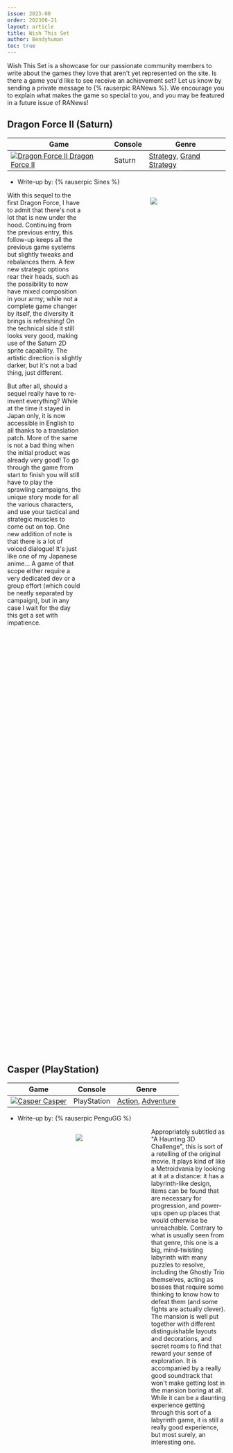 ```yaml
---
issue: 2023-08
order: 202308-21
layout: article
title: Wish This Set
author: Bendyhuman
toc: true
---
```


Wish This Set is a showcase for our passionate community members to write about the games they love that aren't yet represented on the site. Is there a game you'd like to see receive an achievement set? Let us know by sending a private message to {% rauserpic RANews %}. We encourage you to explain what makes the game so special to you, and you may be featured in a future issue of RANews!

## Dragon Force II (Saturn)

| Game                                                                                                                                                                                                                                               | Console | Genre                                                                                                          |
| -------------------------------------------------------------------------------------------------------------------------------------------------------------------------------------------------------------------------------------------------- | ------- | -------------------------------------------------------------------------------------------------------------- |
| <a class="gameicon-link" href="https://retroachievements.org/game/14535" target="_blank" rel="noopener"> <img class="gameicon" src="https://media.retroachievements.org/Images/065373.png" alt="Dragon Force II"> <span>Dragon Force II</span></a> | Saturn  | [Strategy](https://retroachievements.org/game/3074), [Grand Strategy](https://retroachievements.org/game/7863) |

* Write-up by: {% rauserpic Sines %}

<figure style="text-align:center;float:right;width:50%;height:50%">
<img src="https://iwakuraproductions.files.wordpress.com/2022/09/image-1.png">
<figcaption></figcaption>
</figure>

With this sequel to the first Dragon Force, I have to admit that there's not a lot that is new under the hood. Continuing from the previous entry, this follow-up keeps all the previous game systems but slightly tweaks and rebalances them. A few new strategic options rear their heads, such as the possibility to now have mixed composition in your army; while not a complete game changer by itself, the diversity it brings is refreshing! On the technical side it still looks very good, making use of the Saturn 2D sprite capability. The artistic direction is slightly darker, but it's not a bad thing, just different.

But after all, should a sequel really have to re-invent everything? While at the time it stayed in Japan only, it is now accessible in English to all thanks to a translation patch. More of the same is not a bad thing when the initial product was already very good! To go through the game from start to finish you will still have to play the sprawling campaigns, the unique story mode for all the various characters, and use your tactical and strategic muscles to come out on top. One new addition of note is that there is a lot of voiced dialogue! It's just like one of my Japanese anime... A game of that scope either require a very dedicated dev or a group effort (which could be neatly separated by campaign), but in any case I wait for the day this get a set with impatience.

<br clear="right"/>

## Casper (PlayStation)

| Game                                                                                                                                                                                                                             | Console     | Genre                                                                                                  |
| -------------------------------------------------------------------------------------------------------------------------------------------------------------------------------------------------------------------------------- | ----------- | ------------------------------------------------------------------------------------------------------ |
| <a class="gameicon-link" href="https://retroachievements.org/game/15702" target="_blank" rel="noopener"> <img class="gameicon" src="https://media.retroachievements.org/Images/000001.png" alt="Casper"> <span>Casper</span></a> | PlayStation | [Action](https://retroachievements.org/game/839), [Adventure](https://retroachievements.org/game/2700) |

* Write-up by: {% rauserpic PenguGG %}

<figure style="text-align:center;float:left;width:50%;height:50%">
<img src="https://cdn.mobygames.com/screenshots/16464462-casper-playstation-in-addition-to-stairs-there-are-secret-passag.png">
<figcaption></figcaption>
</figure>

Appropriately subtitled as "A Haunting 3D Challenge", this is sort of a retelling of the original movie. It plays kind of like a Metroidvania by looking at it at a distance: it has a labyrinth-like design, items can be found that are necessary for progression, and power-ups open up places that would otherwise be unreachable. Contrary to what is usually seen from that genre, this one is a big, mind-twisting labyrinth with many puzzles to resolve, including the Ghostly Trio themselves, acting as bosses that require some thinking to know how to defeat them (and some fights are actually clever). The mansion is well put together with different distinguishable layouts and decorations, and secret rooms to find that reward your sense of exploration. It is accompanied by a really good soundtrack that won't make getting lost in the mansion boring at all. While it can be a daunting experience getting through this sort of a labyrinth game, it is still a really good experience, but most surely, an interesting one.

<br clear="left"/>

## Wallace & Gromit in Project Zoo (PlayStation 2)

| Game                                                                                                                                                                                                                                                                               | Console       | Genre          |
| ---------------------------------------------------------------------------------------------------------------------------------------------------------------------------------------------------------------------------------------------------------------------------------- | ------------- | -------------- |
| <a class="gameicon-link" href="https://retroachievements.org/game/21735" target="_blank" rel="noopener"> <img class="gameicon" src="https://media.retroachievements.org/Images/075201.png" alt="Wallace & Gromit in Project Zoo"> <span>Wallace & Gromit in Project Zoo</span></a> | PlayStation 2 | 3D Platforming |

* Write-up by: {% rauserpic ShadwSonic %}

<figure style="text-align:center;float:right;width:50%;height:50%">
<img src="https://www.giantbomb.com/a/uploads/original/1/14097/536095-02.jpg">
<figcaption></figcaption>
</figure>

Wallace and Gromit. A classic duo of claymation. But not many know that they had a video game or two, and while one was just a movie tie-in and the other one of Telltale's uninspired point and clicks (as opposed to their inspired ones, i.e. Sam and Max), there was one title that did neither of these things. That game is "Wallace and Gromit in Project Zoo".

The plot actually follows off of their arguably most famous short, The Wrong Trousers. That had ended with the the foul fowl known as Feathers McGraw being sent to the zoo after our heroes caught the pilfering penguin. Well, at some point they also "adopted" a polar bear cub there, and decided to visit him on his birthday... only to discover the zoo is closed. Sensing something suspicious, it doesn't take long for them to discover that McGraw has taken over, turning the place into more of an illegal diamond making enterprise. Definitely something that needs to be stopped.

The actual gameplay is a little something between puzzle, collectathon, and stealth gameplay, with guns that fire edible ammo. You're Gromit, and often need to create a path for Wallace to come over and fix broken mechanisms to progress. He'll usually need tools and/or bolts you can find in the area as well, the former being a limited resource and the latter basically being "money". However, you never need to find all ten of the tools in any level, so there's a bit of leeway on that front. There are also Zoo Tokens to find, which are solely for unlocking little bonuses from the menu. You know, behind the scenes stuff and the like. These make up the bulk of exploration in this game, including some secret areas. There's also a few bosses, always against some contraption of Feathers McGraw. They may not be anything particularly notable, but don't fail to serve their purpose either. The real challenge is the levels themselves, especially the final dive into the heart of the bird's operation.

This game actually belonged to my sister, though like most video games, I enjoyed it more. It would be great to revisit this game, especially with achievements.

<br clear="right"/>

## Magi Nation (Game Boy Color)

| Game                                                                                                                                                                                                                                      | Console        | Genre |
| ----------------------------------------------------------------------------------------------------------------------------------------------------------------------------------------------------------------------------------------- | -------------- | ----- |
| <a class="gameicon-link" href="https://retroachievements.org/game/4731" target="_blank" rel="noopener"> <img class="gameicon" src="https://media.retroachievements.org/Images/019008.png" alt="Magi Nation"> <span>Magi Nation</span></a> | Game Boy Color | RPG   |

* Write-up by: {% rauserpic SegoeUI %}

<figure style="text-align:center;float:left;width:50%;height:50%">
<img src="https://media.retroachievements.org/Images/019007.png">
<figcaption></figcaption>
</figure>

Magi Nation is an odd little gem of the early 00's, a Game Boy Color RPG published by American studio Interactive Imagination - their only video game release, in fact. The company primarily made card games, including the one that this game was based on.

For a first-time effort, it's surprisingly deep and functional. The game plays like a hybrid monster collector and card game simulator, with a full story and a lot of flavor text around each corner. Players can learn to summon a party of up to 10 monsters at a time by collecting their summoning materials, out of over 70 total options. Each monster has multiple techniques available to it and the main character can also cast spells and use items to enhance them, so turns can have a variety of tactical options.

Few people have ever really heard of it, but I think this is one of the better things to come out of the 90s-00s card game imitator craze. Finally getting an excuse to 100% it would be a blessing, and I look forward to seeing what creative challenges can be made with a promising battle system.

<br clear="left"/>

## Robowarrior \| Bomber King (NES)

| Game                                                                                                                                                                                                                                                                    | Console | Genre  |
| ----------------------------------------------------------------------------------------------------------------------------------------------------------------------------------------------------------------------------------------------------------------------- | ------- | ------ |
| <a class="gameicon-link" href="https://retroachievements.org/game/1917" target="_blank" rel="noopener"> <img class="gameicon" src="https://media.retroachievements.org/Images/012936.png" alt="Robowarrior \| Bomber King"> <span>Robowarrior \| Bomber King</span></a> | NES     | Action |

* Writeup by: {% rauserpic Aeliana %}

<figure style="text-align:center;float:right;width:50%;height:50%">
<img src="https://media.retroachievements.org/Images/012938.png">
<figcaption></figcaption>
</figure>

My dear, fellow Elder Millennials of RA, I have bad news – you all had deprived childhoods. Because it is clearly evident that if you hadn't, someone would've developed cheevos for Robowarrior (NES) sometime in the past 10 years, and more than 9 of you (excluding myself) would be requesting them!

"What's Robowarrior" you ask? I mean, smh, but okay - it's basically Bomberman on steroids. There are 27 levels in which you bomb/shoot your way through obstacles and enemies, first searching for a hidden Chalice (the levels loop endlessly until the Chalice is found), then searching for a hidden Key which unlocks the door to the next level. Ho-hum, sounds like Every NES Game Ever, amirite? Wrong! There are 10 different consumable items to find, collect and use (ie. Megaton Bombs, Missiles, Speed Boots…) not unlike, say, [Clash at Demonhead](https://retroachievements.org/game/1620), and there are 7 boss battles in which those items come in handy. If RNGesus is kind and you end up w/ a ton of items, you can use them throughout the levels as well as on the bosses without breaking a sweat, but if you're in limited supply, resource management comes into play. Not to mention, it has an absolutely ballin' soundtrack for an NES game; as a kid, I held a cassette recorder up to the TV and listened to that tape nonstop. It made my parents wonder if I'd turn out alright. But I digress; you all are missing out – wish Robowarrior!!

<br clear="right"/>

## Jungle Book, The: Rhythm n' Groove (PlayStation)

| Game                                                                                                                                                                                                                                                                                     | Console     | Genre  |
| ---------------------------------------------------------------------------------------------------------------------------------------------------------------------------------------------------------------------------------------------------------------------------------------- | ----------- | ------ |
| <a class="gameicon-link" href="https://retroachievements.org/game/16568" target="_blank" rel="noopener"> <img class="gameicon" src="https://media.retroachievements.org/Images/079000.png" alt="Jungle Book, The: Rhythm n' Groove"> <span>Jungle Book, The: Rhythm n' Groove</span></a> | PlayStation | Rhythm |

* Writeup by: {% rauserpic Kingsombra %}

<figure style="text-align:center;float:left;width:50%;height:50%">
<img src="https://media.retroachievements.org/Images/036771.png">
<figcaption></figcaption>
</figure>

I will be honest here, this is not necessarily a game that can be considered an all-time classic and will never be featured in any top 20 PS1 games lists. But this game was a huge part of my childhood. It was my very first exposure to the concept of Dance Dance Revolution and it's based off one of my favorite Disney animated movies.

The story is explained fairly quickly for everyone who watched the movie, as the story mode of the game is loosely based on that. Mowgli is being raised in the jungle by wolves and one day, the panther Bagheera has to take him back to the Manvillage as Shere Khan the tiger has come back and hates man and over the course of that journey, they meet a bunch of colorful characters.

Now, the game itself is a bit more casual friendly then most DDR games, as the game is certainly more targeted towards the younger audience. But it has 5 different difficulties to choose one, with the hardest (crazy difficulty) being unlockable if you beat expert, so there is certainly some room for achievements there.

The games soundtrack has 9 songs to offer in Story Mode, from which only 2 are from the actual movie (Bare Necessities and I Wanna Be Like You), but even the original songs are pretty good and I still remember them over 20 years later. So it's nothing where you have to turn your TV volume down.

It's not as deep or as content heavy as most DDR games. But if you want a game that is a bit more merciful and has characters that a lot of people love, I think a decent set can be made of it and I am sure that people will enjoy it. You can trusssst in me. 😛

<br clear="left"/>

## Tempest 2000 (Saturn)

| Game                                                                                                                                                                                                                                        | Console | Genre   |
| ------------------------------------------------------------------------------------------------------------------------------------------------------------------------------------------------------------------------------------------- | ------- | ------- |
| <a class="gameicon-link" href="https://retroachievements.org/game/9230" target="_blank" rel="noopener"> <img class="gameicon" src="https://media.retroachievements.org/Images/000001.png" alt="Tempest 2000"> <span>Tempest 2000</span></a> | Saturn  | Shooter |

* Writeup by: {% rauserpic Sines %}

<figure style="text-align:center;float:right;width:50%;height:50%">
<img src="https://full-set.net/thumb_youtube/saturn/879-2.jpg">
<figcaption></figcaption>
</figure>

I can scarcely believe my eyes! Can you imagine that only the [original arcade title](https://retroachievements.org/game/15086) has a set on RA a the moment? Surely this can not stand. To quote one of the game page comments from {% rauserpic CadmiumRED %}, this is THE "definitive version" of the game and arguably the definitive game of the series overall! This fast-paced tube shooter developed by Lamasoft was originally made for the Jaguar before being ported to the Saturn and sees you controlling a ship that moves along the edge of a vector-looking level, gunning down various bad guys and collecting power-ups while doing your best to stay alive.

The base game by itself has 100 levels to go through, with multiple difficulty modes but also multiple gameplay modes that change your approach: you have your traditional mode, close to the somewhat barebones Arcade version, the titular 2000 mode which has power-ups, ship enhancement, and even a jump button should the enemies manage to reach the top, and finally there is also a Duel mode for 2 players which could be the subject of a Multi subset in the future as well! The graphics are simple but to the point - everything is in service of the gameplay and the dynamic Techno OST will make sure you get in "the zone" as quickly as possible. Tempest 2000 is great arcade fun and it's a shame it's not better known. Let's change that situation!

<br clear="right"/>

## ICO (PlayStation 2)

| Game                                                                                                                                                                                                                      | Console       | Genre                                                       |
| ------------------------------------------------------------------------------------------------------------------------------------------------------------------------------------------------------------------------- | ------------- | ----------------------------------------------------------- |
| <a class="gameicon-link" href="https://retroachievements.org/game/1319" target="_blank" rel="noopener"> <img class="gameicon" src="https://media.retroachievements.org/Images/052678.png" alt="ICO"> <span>ICO</span></a> | PlayStation 2 | [Action-Adventure](https://retroachievements.org/game/2702) |

* Writeup by: {% rauserpic ShadwSonic %}

<figure style="text-align:center;float:left;width:50%;height:50%">
<img src="https://media.retroachievements.org/Images/063239.png">
<figcaption></figcaption>
</figure>

You may be familiar with [Shadow of the Colossus](https://retroachievements.org/game/2992), and that is a great game, but I believe I enjoy the lesser known predecessor known as ICO.

This game is similarly devoid of characters, but it's more of a light puzzle experience shared with a mysterious young girl around your age. Neither of you want to stay in the castle you've both been imprisoned in, so you set off together to make your way out of the fortress. She needs you because she's not really athletic and shadow creatures tend to show up to try and kidnap her, while you need her because she can operate a lot of the machinery in this weird place.

At its heart, it's a cinematic platformer just like its younger brother, but where that focuses on empowering the player by having him knock down massive beasts, this makes the player feel small within this giant yet beautiful stronghold. I'd really like to see this one join RA, as it's quite the cult classic... also like it's prequel (we're pretty sure SotC comes first anyway), but with even more of an emphasis on the "cult" part.

<br clear="left"/>

## Disney's The Haunted Mansion (PlayStation 2)

| Game                                                                                                                                                                                                                                                                         | Console       | Genre            |
| ---------------------------------------------------------------------------------------------------------------------------------------------------------------------------------------------------------------------------------------------------------------------------- | ------------- | ---------------- |
| <a class="gameicon-link" href="https://retroachievements.org/game/20751" target="_blank" rel="noopener"> <img class="gameicon" src="https://media.retroachievements.org/Images/000001.png" alt="Disney's The Haunted Mansion"> <span>Disney's The Haunted Mansion</span></a> | PlayStation 2 | Action Adventure |

* Write-up by: {% rauserpic PenguGG %}

<figure style="text-align:center;float:right;width:50%;height:50%">
<img src="https://assetsio.reedpopcdn.com/1_O4WX5YU.jpg?width=1200&height=1200&fit=bounds&quality=70&format=jpg&auto=webp">
<figcaption></figcaption>
</figure>

Do you know about the Haunted Mansion? I'm not talking about the film of the same name, but the attraction in Disneyland Park. It's what both the film and this game are based off, with the game coming out just one month earlier than the film in America. The game has you helping the ghosts that inhabit the mansion by freeing the souls trapped by the Order of Shadows, led by Atticus Thorn, who wants to conquer the afterlife. To do so, it is needed to turn on the light switches in each of the room of the mansion to free the souls. Some rooms will mostly require resolving a puzzle and fighting the evil ghosts and monsters, one more dangerous than the other, but some rooms may surprise you, just like the attraction itself!